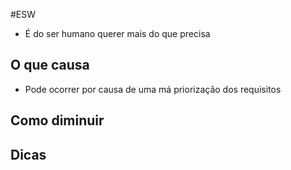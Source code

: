 #ESW 

- É do ser humano querer mais do que precisa
## O que causa
- Pode ocorrer por causa de uma má priorização dos requisitos

## Como diminuir

## Dicas